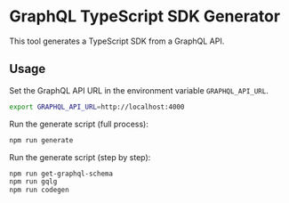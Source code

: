# GraphQL TypeScript SDK Generator

This tool generates a TypeScript SDK from a GraphQL API.

## Usage

Set the GraphQL API URL in the environment variable `GRAPHQL_API_URL`.
```bash
export GRAPHQL_API_URL=http://localhost:4000
```

Run the generate script (full process):
```bash
npm run generate
```

Run the generate script (step by step):
```bash
npm run get-graphql-schema
npm run gqlg
npm run codegen
```
